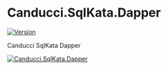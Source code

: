 # Canducci.SqlKata.Dapper

[![Version](https://img.shields.io/nuget/v/Canducci.SqlKata.Dapper.svg?style=plastic&label=version)](https://www.nuget.org/packages/Canducci.SqlKata.Dapper/)

Canducci SqlKata Dapper


[![Canducci.SqlKata.Dapper](https://jhia1w.by3301.livefilestore.com/y4phim0yUueRriWFButnOnMWesptPheapGEQQlbkgxxiZD17Mmvpv-gv35bw9jAgy29LWl6vhQuAFS1puuE0-0DsRfTPIW5gtaIVz-Hph3k0LR-xcIjKqnRo4sSso1rG_Fc3w5ZzYihMvbZnaIKllkc6D4ioPkXGN9xB-rVCIoZ1fYhTHbgnLd68_K54LjF_nIrxJ9kSb3AvvAYjtESsyaVYA/sqldev-64-2015-2530893%5B1%5D.png?psid=1)](https://www.nuget.org/packages/Canducci.SqlKata.Dapper/)



